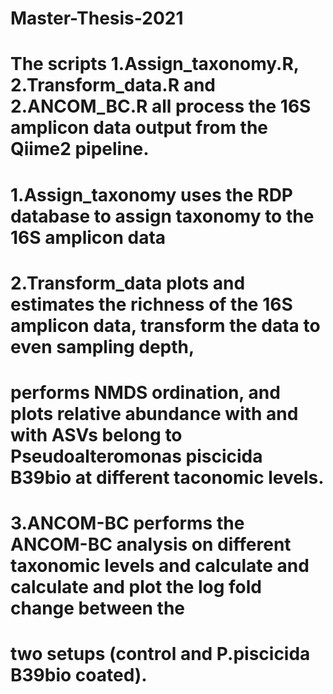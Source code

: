 # Master-Thesis-2021


# The scripts 1.Assign_taxonomy.R, 2.Transform_data.R and 2.ANCOM_BC.R all process the 16S amplicon data output from the Qiime2 pipeline.

# 1.Assign_taxonomy uses the RDP database to assign taxonomy to the 16S amplicon data

# 2.Transform_data plots and estimates the richness of the 16S amplicon data, transform the data to even sampling depth, 
# performs NMDS ordination, and plots relative abundance with and with ASVs belong to Pseudoalteromonas piscicida B39bio at different taconomic levels.

# 3.ANCOM-BC performs the ANCOM-BC analysis on different taxonomic levels and calculate and calculate and plot the log fold change between the 
# two setups (control and P.piscicida B39bio coated).
